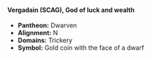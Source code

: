#### Vergadain (SCAG), God of luck and wealth
- **Pantheon:** Dwarven
- **Alignment:** N
- **Domains:** Trickery
- **Symbol:** Gold coin with the face of a dwarf